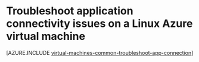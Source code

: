 <properties
	pageTitle="Troubleshoot Linux VM application access | Microsoft Azure"
	description="Use these detailed troubleshooting steps to isolate issues in connecting to applications running on Linux virtual machines in Azure."
	services="virtual-machines-linux"
	documentationCenter=""
	authors="iainfoulds"
	manager="timlt"
	editor=""
	tags="top-support-issue,azure-service-management,azure-resource-manager"
	keywords="cannot start application, program won't open, listen port blocked, unable to start program, listen port blocked"/>

<tags
	ms.service="virtual-machines-linux"
	ms.workload="infrastructure-services"
	ms.tgt_pltfrm="vm-linux"
	ms.devlang="na"
	ms.topic="support-article"
	ms.date="09/27/2016"
	ms.author="iainfou"/>

# Troubleshoot application connectivity issues on a Linux Azure virtual machine

[AZURE.INCLUDE [virtual-machines-common-troubleshoot-app-connection](../../includes/virtual-machines-common-troubleshoot-app-connection.md)]
